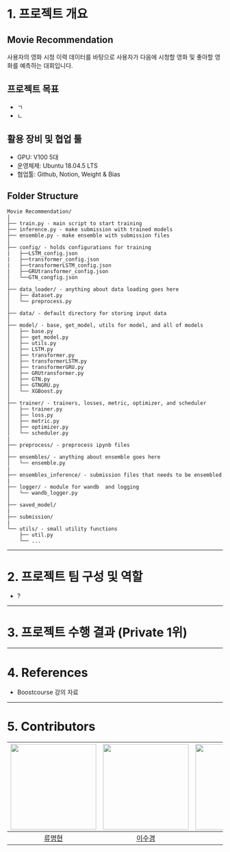 # 1. 프로젝트 개요

## Movie Recommendation

사용자의 영화 시청 이력 데이터를 바탕으로 사용자가 다음에 시청할 영화 및 좋아할 영화를 예측하는 대회입니다.

## 프로젝트 목표

- ㄱ
- ㄴ

## 활용 장비 및 협업 툴

- GPU: V100 5대
- 운영체제: Ubuntu 18.04.5 LTS
- 협업툴: Github, Notion, Weight & Bias

## Folder Structure

```
Movie Recommendation/
│
├── train.py - main script to start training
├── inference.py - make submission with trained models
├── ensemble.py - make ensemble with submission files
│
├── config/ - holds configurations for training
|   ├──LSTM_config.json
|   ├──transformer_config.json
|   ├──transformerLSTM_config.json
|   ├──GRUtransformer_config.json
│   └──GTN_congfig.json
│
├── data_loader/ - anything about data loading goes here
│   ├── dataset.py
│   └── preprocess.py
│
├── data/ - default directory for storing input data
│
├── model/ - base, get_model, utils for model, and all of models
│   ├── base.py
│   ├── get_model.py
│   ├── utils.py
│   ├── LSTM.py
│   ├── transformer.py
│   ├── transformerLSTM.py
│   ├── transformerGRU.py
│   ├── GRUtransformer.py
│   ├── GTN.py
│   ├── GTNGRU.py
│   └── XGBoost.py
│
├── trainer/ - trainers, losses, metric, optimizer, and scheduler
│   ├── trainer.py
│   ├── loss.py
│   ├── metric.py
│   ├── optimizer.py
│   └── scheduler.py
|
├── preprocess/ - preprocess ipynb files
│
├── ensembles/ - anything about ensemble goes here
│   └── ensemble.py
|
├── ensembles_inference/ - submission files that needs to be ensembled
|
├── logger/ - module for wandb  and logging
│   └── wandb_logger.py
│
├── saved_model/
|
├── submission/
|
└── utils/ - small utility functions
    ├── util.py
    └── ...
```

---

# 2. 프로젝트 팀 구성 및 역할

- ?

---

# 3. 프로젝트 수행 결과 (Private 1위)

---

# 4. References

- Boostcourse 강의 자료

---

# 5. Contributors

| <img src="https://user-images.githubusercontent.com/64895794/200263288-1d77b5f8-ed79-4548-9bc1-01aec2474aaa.png" width=200> | <img src="https://user-images.githubusercontent.com/64895794/200263509-9f564042-6da7-4410-a820-c8198037b0b3.png" width=200> | <img src="https://user-images.githubusercontent.com/64895794/200263683-37597e1d-10c1-483c-90f2-fb4749310e40.png" width=200> | <img src="https://user-images.githubusercontent.com/64895794/200263783-52ddbcf3-5e0b-431e-a84d-f7f17f3d061e.png" width=200> | <img src="https://user-images.githubusercontent.com/64895794/200264314-77728a99-9849-41e9-b13d-be120877a184.png" width=200> |
| :-------------------------------------------------------------------------------------------------------------------------: | :-------------------------------------------------------------------------------------------------------------------------: | :-------------------------------------------------------------------------------------------------------------------------: | :-------------------------------------------------------------------------------------------------------------------------: | :-------------------------------------------------------------------------------------------------------------------------: |
|                                           [류명현](https://github.com/ryubright)                                            |                                           [이수경](https://github.com/41ow1ives)                                            |                                            [김은혜](https://github.com/kimeunh3)                                            |                                         [정준환](https://github.com/Jeong-Junhwan)                                          |                                            [장원준](https://github.com/jwj51720)                                            |
